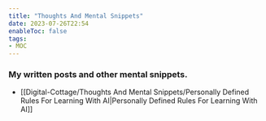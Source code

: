 ```yaml
---
title: "Thoughts And Mental Snippets"
date: 2023-07-26T22:54
enableToc: false
tags:
- MOC
---
```

### My written posts and other mental snippets. 

- [[Digital-Cottage/Thoughts And Mental Snippets/Personally Defined Rules For Learning With AI|Personally Defined Rules For Learning With AI]]


